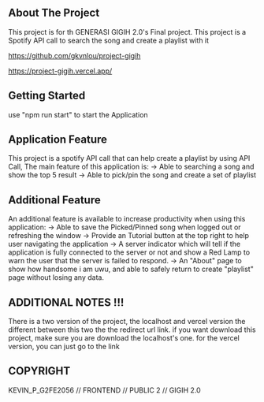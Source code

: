 ## About The Project

This project is for th GENERASI GIGIH 2.0's Final project.
This project is a Spotify API call to search the song and create a playlist with it

https://github.com/gkvnlou/project-gigih

https://project-gigih.vercel.app/

## Getting Started

use "npm run start" to start the Application

## Application Feature

This project is a spotify API call that can help create a playlist
by using API Call, The main feature of this application is:
-> Able to searching a song and show the top 5 result
-> Able to pick/pin the song and create a set of playlist

## Additional Feature

An additional feature is available to increase productivity when using this application:
-> Able to save the Picked/Pinned song when logged out or refreshing the window
-> Provide an Tutorial button at the top right to help user navigating the application
-> A server indicator which will tell if the application is fully connected to the server or not
and show a Red Lamp to warn the user that the server is failed to respond.
-> An "About" page to show how handsome i am uwu, and able to safely return
to create "playlist" page without losing any data.

## ADDITIONAL NOTES !!!

There is a two version of the project, the localhost and vercel version
the different between this two the the redirect url link. if you want download this project,
make sure you are download the localhost's one. for the vercel version, you can just go to the link

## COPYRIGHT

KEVIN_P_G2FE2056 // FRONTEND // PUBLIC 2 // GIGIH 2.0
